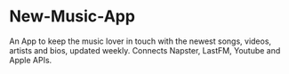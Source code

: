 # New-Music-App
An App to keep the music lover in touch with the newest songs, videos, artists and bios, updated weekly. Connects Napster, LastFM, Youtube and Apple APIs.
